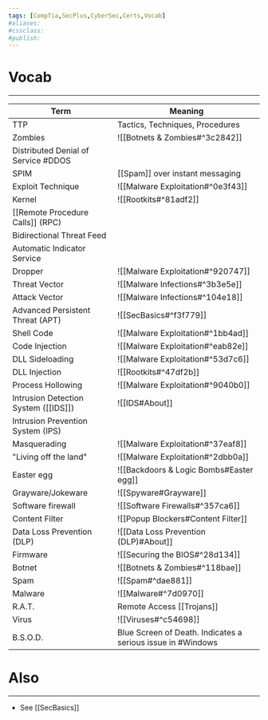 ```yaml
---
tags: [CompTia,SecPlus,CyberSec,Certs,Vocab]
#aliases:
#cssclass:
#publish:
---
```


# Vocab
---

| Term                                 | Meaning                                                     |
| ------------------------------------ | ----------------------------------------------------------- |
| TTP                                  | Tactics, Techniques, Procedures                             |
| Zombies                              | ![[Botnets & Zombies#^3c2842]]                              |
| Distributed Denial of Service #DDOS  |                                                             |
| SPIM                                 | [[Spam]] over instant messaging                             |
| Exploit Technique                    | ![[Malware Exploitation#^0e3f43]]                           |
| Kernel                               | ![[Rootkits#^81adf2]]                                        |
| [[Remote Procedure Calls]] (RPC)     |                                                             |
| Bidirectional Threat Feed            |                                                             |
| Automatic Indicator Service          |                                                             |
| Dropper                              | ![[Malware Exploitation#^920747]]                           |
| Threat Vector                        | ![[Malware Infections#^3b3e5e]]                             |
| Attack Vector                        | ![[Malware Infections#^104e18]]                             |
| Advanced Persistent Threat (APT)     | ![[SecBasics#^f3f779]]                                      |
| Shell Code                           | ![[Malware Exploitation#^1bb4ad]]                           |
| Code Injection                       | ![[Malware Exploitation#^eab82e]]                           |
| DLL Sideloading                      | ![[Malware Exploitation#^53d7c6]]                           |
| DLL Injection                        | ![[Rootkits#^47df2b]]                                       |
| Process Hollowing                    | ![[Malware Exploitation#^9040b0]]                           |
| Intrusion Detection System ([[IDS]]) | ![[IDS#About]]                                              |
| Intrusion Prevention System (IPS)    |                                                             |
| Masquerading                         | ![[Malware Exploitation#^37eaf8]]                           |
| "Living off the land"                | ![[Malware Exploitation#^2dbb0a]]                           |
| Easter egg                           | ![[Backdoors & Logic Bombs#Easter egg]]                     |
| Grayware/Jokeware                    | ![[Spyware#Grayware]]                                       |
| Software firewall                    | ![[Software Firewalls#^357ca6]]                             |
| Content Filter                       | ![[Popup Blockers#Content Filter]]                          |
| Data Loss Prevention (DLP)           | ![[Data Loss Prevention (DLP)#About]]                       |
| Firmware                             | ![[Securing the BIOS#^28d134]]                              |
| Botnet                               | ![[Botnets & Zombies#^118bae]]                              |
| Spam                                 | ![[Spam#^dae881]]                                           |
| Malware                              | ![[Malware#^7d0970]]                                        |
| R.A.T.                               | Remote Access [[Trojans]]                                   |
| Virus                                | ![[Viruses#^c54698]]                                        |
| B.S.O.D.                             | Blue Screen of Death. Indicates a serious issue in #Windows |


# Also
---
- See [[SecBasics]]